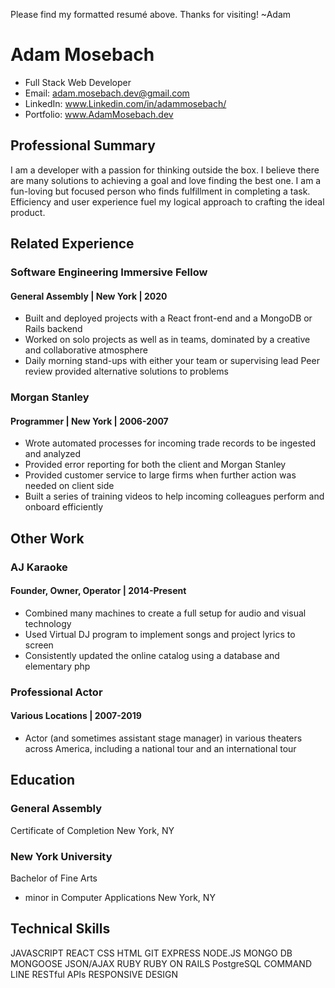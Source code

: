 Please find my formatted resumé above.  Thanks for visiting!  ~Adam 

# Adam Mosebach
* Full Stack Web Developer
* Email: adam.mosebach.dev@gmail.com
* LinkedIn: www.Linkedin.com/in/adammosebach/
* Portfolio: www.AdamMosebach.dev


## Professional Summary
I am a developer with a passion for thinking outside the box. I believe there are many solutions to achieving a goal and love finding the best one.  I am a fun-loving but focused person who finds fulfillment in completing a task. Efficiency and user experience fuel my logical approach to crafting the ideal product.


## Related Experience

### Software Engineering Immersive Fellow
#### General Assembly | New York | 2020

* Built and deployed projects with a React front-end and a MongoDB or Rails backend
* Worked on solo projects as well as in teams, dominated by a creative and collaborative atmosphere
* Daily morning stand-ups with either your team or supervising lead
Peer review provided alternative solutions to problems

### Morgan Stanley
#### Programmer | New York | 2006-2007

* Wrote automated processes for incoming trade records to be ingested and analyzed
* Provided error reporting for both the client and Morgan Stanley
* Provided customer service to large firms when further action was needed on client side
* Built a series of training videos to help incoming colleagues perform and onboard efficiently


## Other Work

### AJ Karaoke
#### Founder, Owner, Operator | 2014-Present

* Combined many machines to create a full setup for audio and visual technology
* Used Virtual DJ program to implement songs and project lyrics to screen
* Consistently updated the online catalog using a database and elementary php

### Professional Actor
#### Various Locations | 2007-2019

* Actor (and sometimes assistant stage manager) in various theaters across America, including a national tour and an international tour


## Education

### General Assembly  
Certificate of Completion
New York, NY

### New York University
Bachelor of Fine Arts 
- minor in Computer Applications
New York, NY


## Technical Skills

JAVASCRIPT
REACT
CSS
HTML
GIT
EXPRESS
NODE.JS
MONGO DB
MONGOOSE
JSON/AJAX
RUBY
RUBY ON RAILS
PostgreSQL
COMMAND LINE
RESTful APIs
RESPONSIVE DESIGN

